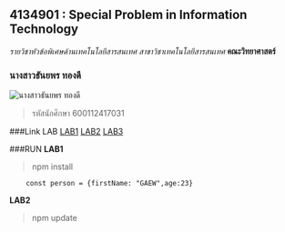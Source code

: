 ## 4134901 : Special Problem in Information Technology

_รายวิชาหัวข้อพิเศษด้านเทคโนโลยีสารสนเทศ_
_สาขาวิชาเทคโนโลยีสารสนเทศ_
**คณะวิทยาศาสตร์**

### นางสาวธันยพร ทองดี

![นางสาวธันยพร ทองดี](https://scontent.fnak3-1.fna.fbcdn.net/v/t39.30808-6/264445892_2766301083515388_4055065441128827739_n.jpg?_nc_cat=107&ccb=1-5&_nc_sid=09cbfe&_nc_eui2=AeGg796C3H4IY-mC9PiSw7-V3ON4Ii11-src43giLXX6yoZt-etU8YcHgiAZIPx7Y_70w4JqrI3Ps_kGkqLpFNvP&_nc_ohc=M6tD3JuWoN8AX_Z3-MH&_nc_ht=scontent.fnak3-1.fna&oh=00_AT8BqQkYrhPKQfM3dceSCU2t4JtV-AUwh89ZM_2CgvCW3w&oe=61C75710)

>รหัสนักศึกษา 600112417031

###Link LAB
[LAB1](https://github.com/tanyapon/4134901-2-64/tree/main/LAB1)
[LAB2](https://github.com/tanyapon/4134901-2-64/tree/main/LAB2)
[LAB3](https://github.com/tanyapon/4134901-2-64/tree/main/LAB3)



###RUN
**LAB1**

> npm install
```
    const person = {firstName: "GAEW",age:23}
```
**LAB2**

> npm update
